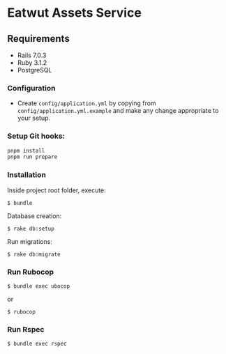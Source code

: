 # Eatwut Assets Service

## Requirements

- Rails 7.0.3
- Ruby 3.1.2
- PostgreSQL

### Configuration

- Create `config/application.yml` by copying from `config/application.yml.example` and make any change appropriate to your setup.

### Setup Git hooks:

```bash
pnpm install
pnpm run prepare
```

### Installation

Inside project root folder, execute:

```
$ bundle
```

Database creation:

```
$ rake db:setup
```

Run migrations:

```
$ rake db:migrate
```

### Run Rubocop

```
$ bundle exec ubocop
```

or

```
$ rubocop
```

### Run Rspec

```
$ bundle exec rspec
```
